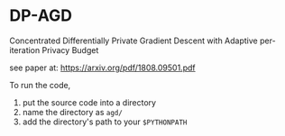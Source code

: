 # DP-AGD
Concentrated Differentially Private Gradient Descent with Adaptive per-iteration Privacy Budget

see paper at: https://arxiv.org/pdf/1808.09501.pdf

To run the code, 
1. put the source code into a directory
2. name the directory as `agd/`
3. add the directory's path to your `$PYTHONPATH`

